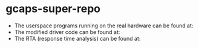 # gcaps-super-repo

- The userspace programs running on the real hardware can be found at:
- The modified driver code can be found at:
- The RTA (response time analysis) can be found at:
